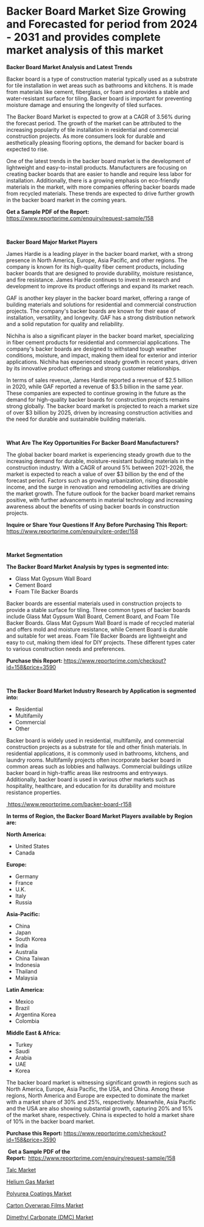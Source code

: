 <p><h1>Backer Board Market Size Growing and Forecasted for period from 2024 - 2031 and provides complete market analysis of this market</h1></p><p><strong>Backer Board Market Analysis and Latest Trends</strong></p>
<p><p>Backer board is a type of construction material typically used as a substrate for tile installation in wet areas such as bathrooms and kitchens. It is made from materials like cement, fiberglass, or foam and provides a stable and water-resistant surface for tiling. Backer board is important for preventing moisture damage and ensuring the longevity of tiled surfaces.</p><p>The Backer Board Market is expected to grow at a CAGR of 3.56% during the forecast period. The growth of the market can be attributed to the increasing popularity of tile installation in residential and commercial construction projects. As more consumers look for durable and aesthetically pleasing flooring options, the demand for backer board is expected to rise.</p><p>One of the latest trends in the backer board market is the development of lightweight and easy-to-install products. Manufacturers are focusing on creating backer boards that are easier to handle and require less labor for installation. Additionally, there is a growing emphasis on eco-friendly materials in the market, with more companies offering backer boards made from recycled materials. These trends are expected to drive further growth in the backer board market in the coming years.</p></p>
<p><strong>Get a Sample PDF of the Report:&nbsp;</strong> <a href="https://www.reportprime.com/enquiry/request-sample/158">https://www.reportprime.com/enquiry/request-sample/158</a></p>
<p>&nbsp;</p>
<p><strong>Backer Board Major Market Players</strong></p>
<p><p>James Hardie is a leading player in the backer board market, with a strong presence in North America, Europe, Asia Pacific, and other regions. The company is known for its high-quality fiber cement products, including backer boards that are designed to provide durability, moisture resistance, and fire resistance. James Hardie continues to invest in research and development to improve its product offerings and expand its market reach.</p><p>GAF is another key player in the backer board market, offering a range of building materials and solutions for residential and commercial construction projects. The company's backer boards are known for their ease of installation, versatility, and longevity. GAF has a strong distribution network and a solid reputation for quality and reliability.</p><p>Nichiha is also a significant player in the backer board market, specializing in fiber cement products for residential and commercial applications. The company's backer boards are designed to withstand tough weather conditions, moisture, and impact, making them ideal for exterior and interior applications. Nichiha has experienced steady growth in recent years, driven by its innovative product offerings and strong customer relationships.</p><p>In terms of sales revenue, James Hardie reported a revenue of $2.5 billion in 2020, while GAF reported a revenue of $3.5 billion in the same year. These companies are expected to continue growing in the future as the demand for high-quality backer boards for construction projects remains strong globally. The backer board market is projected to reach a market size of over $3 billion by 2025, driven by increasing construction activities and the need for durable and sustainable building materials.</p></p>
<p>&nbsp;</p>
<p><strong>What Are The Key Opportunities For Backer Board Manufacturers?</strong></p>
<p><p>The global backer board market is experiencing steady growth due to the increasing demand for durable, moisture-resistant building materials in the construction industry. With a CAGR of around 5% between 2021-2026, the market is expected to reach a value of over $3 billion by the end of the forecast period. Factors such as growing urbanization, rising disposable income, and the surge in renovation and remodeling activities are driving the market growth. The future outlook for the backer board market remains positive, with further advancements in material technology and increasing awareness about the benefits of using backer boards in construction projects.</p></p>
<p><strong>Inquire or Share Your Questions If Any Before Purchasing This Report:</strong> <a href="https://www.reportprime.com/enquiry/pre-order/158">https://www.reportprime.com/enquiry/pre-order/158</a></p>
<p>&nbsp;</p>
<p><strong>Market Segmentation</strong></p>
<p><strong>The Backer Board Market Analysis by types is segmented into:</strong></p>
<p><ul><li>Glass Mat Gypsum Wall Board</li><li>Cement Board</li><li>Foam Tile Backer Boards</li></ul></p>
<p><p>Backer boards are essential materials used in construction projects to provide a stable surface for tiling. Three common types of backer boards include Glass Mat Gypsum Wall Board, Cement Board, and Foam Tile Backer Boards. Glass Mat Gypsum Wall Board is made of recycled material and offers mold and moisture resistance, while Cement Board is durable and suitable for wet areas. Foam Tile Backer Boards are lightweight and easy to cut, making them ideal for DIY projects. These different types cater to various construction needs and preferences.</p></p>
<p><strong>Purchase this Report:&nbsp;</strong><a href="https://www.reportprime.com/checkout?id=158&price=3590">https://www.reportprime.com/checkout?id=158&price=3590</a></p>
<p>&nbsp;</p>
<p><strong>The Backer Board Market Industry Research by Application is segmented into:</strong></p>
<p><ul><li>Residential</li><li>Multifamily</li><li>Commercial</li><li>Other</li></ul></p>
<p><p>Backer board is widely used in residential, multifamily, and commercial construction projects as a substrate for tile and other finish materials. In residential applications, it is commonly used in bathrooms, kitchens, and laundry rooms. Multifamily projects often incorporate backer board in common areas such as lobbies and hallways. Commercial buildings utilize backer board in high-traffic areas like restrooms and entryways. Additionally, backer board is used in various other markets such as hospitality, healthcare, and education for its durability and moisture resistance properties.</p></p>
<p><a href="https://www.reportprime.com/backer-board-r158">&nbsp;https://www.reportprime.com/backer-board-r158</a></p>
<p><strong>In terms of Region, the Backer Board Market Players available by Region are:</strong></p>
<p>
    <p> <strong> North America: </strong>
        <ul>
            <li>United States</li>
            <li>Canada</li>
        </ul>
        </p> 
    <p> <strong> Europe: </strong>
        <ul>
            <li>Germany</li>
            <li>France</li>
            <li>U.K.</li>
            <li>Italy</li>
            <li>Russia</li>
        </ul>
        </p> 
    <p> <strong> Asia-Pacific: </strong>
        <ul>
            <li>China</li>
            <li>Japan</li>
            <li>South Korea</li>
            <li>India</li>
            <li>Australia</li>
            <li>China Taiwan</li>
            <li>Indonesia</li>
            <li>Thailand</li>
            <li>Malaysia</li>
        </ul>
        </p> 
    <p> <strong> Latin America: </strong>
        <ul>
            <li>Mexico</li>
            <li>Brazil</li>
            <li>Argentina Korea</li>
            <li>Colombia</li>
        </ul>
        </p> 
    <p> <strong> Middle East & Africa: </strong>
        <ul>
            <li>Turkey</li>
            <li>Saudi</li>
            <li>Arabia</li>
            <li>UAE</li>
            <li>Korea</li>
        </ul>
    </p>
    </p>
<p><p>The backer board market is witnessing significant growth in regions such as North America, Europe, Asia Pacific, the USA, and China. Among these regions, North America and Europe are expected to dominate the market with a market share of 30% and 25%, respectively. Meanwhile, Asia Pacific and the USA are also showing substantial growth, capturing 20% and 15% of the market share, respectively. China is expected to hold a market share of 10% in the backer board market.</p></p>
<p><strong>Purchase this Report: </strong><a href="https://www.reportprime.com/checkout?id=158&price=3590">https://www.reportprime.com/checkout?id=158&price=3590</a></p>
<p>&nbsp;<strong>Get a Sample PDF of the Report:&nbsp;&nbsp;</strong><a href="https://www.reportprime.com/enquiry/request-sample/158">https://www.reportprime.com/enquiry/request-sample/158</a></p>
<p><strong></strong></p>
<p><p><a href="https://github.com/graysonwolfe1913/Market-Research-Report-List-1/blob/main/talc-market.md">Talc Market</a></p><p><a href="https://github.com/lnamivez37/Market-Research-Report-List-1/blob/main/helium-gas-market.md">Helium Gas Market</a></p><p><a href="https://github.com/sydneyHaley871/Market-Research-Report-List-1/blob/main/polyurea-coatings-market.md">Polyurea Coatings Market</a></p><p><a href="https://issuu.com/reportprime-2/docs/carton-overwrap-films-market-size-2_9510377b496024">Carton Overwrap Films Market</a></p><p><a href="https://github.com/seamusocallaghan/Market-Research-Report-List-1/blob/main/dimethyl-carbonate-dmc-market.md">Dimethyl Carbonate (DMC) Market</a></p></p>
